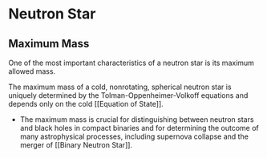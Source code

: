 # Neutron Star

## Maximum Mass

One of the most important characteristics of a neutron star is its maximum allowed mass.

The maximum mass of a cold, nonrotating, spherical neutron star is uniquely determined by the Tolman-Oppenheimer-Volkoff equations and depends only on the cold [[Equation of State]].

- The maximum mass is crucial for distinguishing between neutron stars and black holes in compact binaries and for determining the outcome of many astrophysical processes, including supernova collapse and the merger of [[Binary Neutron Star]].
